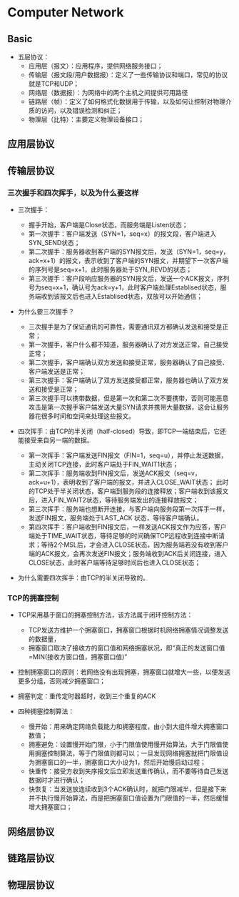 # Computer Network

## Basic
- 五层协议：
    - 应用层（报文）：应用程序，提供网络服务接口；
    - 传输层（报文段/用户数据报）：定义了一些传输协议和端口，常见的协议就是TCP和UDP；
    - 网络层（数据报）：为网络中的两个主机之间提供可用路径
    - 链路层（帧）：定义了如何格式化数据用于传输，以及如何让控制对物理介质的访问，以及错误检测和纠正；
    - 物理层（比特）：主要定义物理设备接口；

## 应用层协议


## 传输层协议
### 三次握手和四次挥手，以及为什么要这样
- 三次握手：
    - 握手开始，客户端是Close状态，而服务端是Listen状态；
    - 第一次握手：客户端发送（SYN=1，seq=x）的报文段，客户端进入SYN_SEND状态；
    - 第二次握手：服务器收到客户端的SYN报文后，发送（SYN=1，seq=y，ack=x+1）的报文，表示收到了客户端的SYN报文，并期望下一次客户端的序列号是seq=x+1，此时服务器处于SYN_REVD的状态；
    - 第三次握手：客户段响应服务器的SYN报文后，发送一个ACK报文，序列号为seq=x+1，确认号为ack=y+1，此时客户端处理Establised状态，服务端收到该报文后也进入Establised状态，双放可以开始通信；
- 为什么要三次握手？
    - 三次握手是为了保证通讯的可靠性，需要通讯双方都确认发送和接受是正常；
    - 第一次握手，客户什么都不知道，服务器确认了对方发送正常，自己接受正常；
    - 第二次握手，客户端确认双方发送和接受正常，服务器确认了自己接受、客户端发送是正常；
    - 第三次握手：客户端确认了双方发送接受都正常，服务器也确认了双方发送和接受是正常；
    - 第三次握手可以携带数据，但是第一次和第二次不要携带，否则可能恶意攻击是第一次握手客户端发送大量SYN请求并携带大量数据，这会让服务器花很多时间和空间来处理这些报文。

- 四次挥手：由TCP的半关闭（half-closed）导致，即TCP一端结束后，它还能接受来自另一端的数据。
    - 第一次挥手：客户端发送FIN报文（FIN=1，seq=u），并停止发送数据，主动关闭TCP连接，此时客户端处于FIN_WAIT1状态；
    - 第二次挥手：服务端收到FIN报文后，发送ACK报文（seq=v，ack=u+1），表明收到了客户端的报文，并进入CLOSE_WAIT状态； 此时的TCP处于半关闭状态，客户端到服务段的连接释放；客户端收到该报文后，进入FIN_WAIT2状态，等待服务端发出的连接释放报文；
    - 第三次挥手：服务端也想断开连接，与客户端向服务段第一次挥手一样，发送FIN报文，服务端处于LAST_ACK
    状态，等待客户端确认。
    - 第四次挥手：客户端收到FIN报文后，一样发送ACK报文作为应答，客户端处于TIME_WAIT状态，等待足够的时间确保TCP远程收到连接中断请求；等待2个MSL后，才会进入CLOSE状态，因为服务端若没有收到客户端的ACK报文，会再次发送FIN报文；服务端收到ACK后关闭连接，进入CLOSE状态，此时客户端等待足够时间后也进入CLOSE状态；

- 为什么需要四次挥手：由TCP的半关闭导致的。

### TCP的拥塞控制
- TCP采用基于窗口的拥塞控制方法，该方法属于闭环控制方法：
    - TCP发送方维护一个拥塞窗口，拥塞窗口根据时机网络拥塞情况调整发送的数据量，
    - 拥塞窗口取决了接收方的窗口值和网络拥塞状况，即“真正的发送窗口值=MIN(接收方窗口值，拥塞窗口值)”  
- 控制拥塞窗口的原则：若网络没有出现拥塞，拥塞窗口就增大一些，以便发送更多分组，否则减少拥塞窗口；
- 拥塞判定：重传定时器超时，收到三个重复的ACK

- 四种拥塞控制算法：
    - 慢开始：用来确定网络负载能力和拥塞程度，由小到大组件增大拥塞窗口数值；
    - 拥塞避免：设置慢开始门限，小于门限值使用慢开始算法，大于门限值使用拥塞控制算法，等于门限值则都可以；一旦发现网络拥塞就把门限值设为拥塞窗口的一半，拥塞窗口大小设为1，然后开始慢启动过程；
    - 快重传：接受方收到失序报文后立即发送重传确认，而不要等待自己发送数据时才进行确认；
    - 快恢复：当发送放连续收到3个ACK确认时，就把门限减半，但是接下来并不执行慢开始算法，而是把拥塞窗口值设置为门限值的一半，然后缓慢增大拥塞窗口；

## 网络层协议

## 链路层协议  

## 物理层协议  